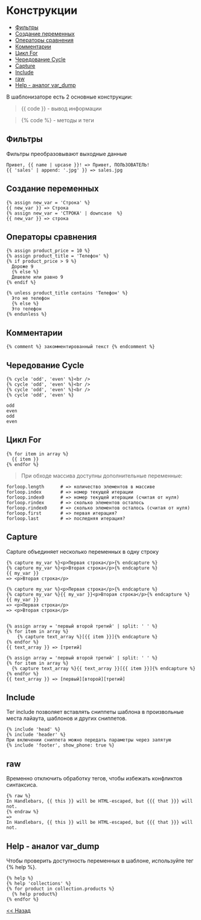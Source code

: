 # Конструкции

* [Фильтры](https://github.com/liquid-hub/insales-liquid-examples/blob/master/stage0.md#Фильтры)
* [Создание переменных](https://github.com/liquid-hub/insales-liquid-examples/blob/master/stage0.md#Создание-переменных)
* [Операторы сравнения](https://github.com/liquid-hub/insales-liquid-examples/blob/master/stage0.md#Операторы-сравнения)
* [Комментарии](https://github.com/liquid-hub/insales-liquid-examples/blob/master/stage0.md#Комментарии)
* [Цикл For](https://github.com/liquid-hub/insales-liquid-examples/blob/master/stage0.md#Цикл-for)
* [Чередование Cycle](https://github.com/liquid-hub/insales-liquid-examples/blob/master/stage0.md#Чередование-cycle)
* [Capture](https://github.com/liquid-hub/insales-liquid-examples/blob/master/stage0.md#capture)
* [Include](https://github.com/liquid-hub/insales-liquid-examples/blob/master/stage0.md#include)
* [raw](https://github.com/liquid-hub/insales-liquid-examples/blob/master/stage0.md#raw)
* [Help - аналог var_dump](https://github.com/liquid-hub/insales-liquid-examples/blob/master/stage0.md#help---аналог-var_dump)

В шаблонизаторе есть 2 основные конструкции:

> {{ code }} - вывод информации

> {% code %} - методы и теги

## Фильтры

Фильтры преобразовывают выходные данные

```twig
Привет, {{ name | upcase }}! => Привет, ПОЛЬЗОВАТЕЛЬ!
{{ 'sales' | append: '.jpg' }} => sales.jpg
```

## Создание переменных

```twig
{% assign new_var = 'Строка' %}
{{ new_var }} => Строка
{% assign new_var = 'СТРОКА' | downcase  %}
{{ new_var }} => строка
```

## Операторы сравнения

```twig
{% assign product_price = 10 %}
{% assign product_title = 'Телефон' %}
{% if product_price > 9 %}
  Дороже 9
  {% else %}
  Дешевле или равно 9
{% endif %}

{% unless product_title contains 'Телефон' %}
  Это не телефон
  {% else %}
  Это телефон  
{% endunless %}
```

## Комментарии

```twig
{% comment %} закомментированный текст {% endcomment %}
```

## Чередование Cycle

```twig
{% cycle 'odd', 'even' %}<br />
{% cycle 'odd', 'even' %}<br />
{% cycle 'odd', 'even' %}<br />
{% cycle 'odd', 'even' %}

odd
even
odd
even
```

## Цикл For

```twig
{% for item in array %}
  {{ item }}
{% endfor %}
```
> При обходе массива доступны дополнительные переменные:

```
forloop.length      # => количество элементов в массиве
forloop.index       # => номер текущей итерации
forloop.index0      # => номер текущей итерации (считая от нуля)
forloop.rindex      # => сколько элементов осталось
forloop.rindex0     # => сколько элементов осталось (считая от нуля)
forloop.first       # => первая итерация?
forloop.last        # => последняя итерация?
```

## Capture

Capture объединяет несколько переменных в одну строку

```
{% capture my_var %}<p>Первая строка</p>{% endcapture %}
{% capture my_var %}<p>Вторая строка</p>{% endcapture %}
{{ my_var }}
=> <p>Вторая строка</p>

{% capture my_var %}<p>Первая строка</p>{% endcapture %}
{% capture my_var %}{{ my_var }}<p>Вторая строка</p>{% endcapture %}
{{ my_var }}
=> <p>Первая строка</p>
=> <p>Вторая строка</p>


{% assign array = 'первый второй третий' | split: ' ' %}
{% for item in array %}
    {% capture text_array %}[{{ item }}]{% endcapture %}
{% endfor %}
{{ text_array }} => [третий]

{% assign array = 'первый второй третий' | split: ' ' %}
{% for item in array %}
  {% capture text_array %}{{ text_array }}[{{ item }}]{% endcapture %}
{% endfor %}
{{ text_array }} => [первый][второй][третий]
```

## Include
Тег include позволяет вставлять сниппеты шаблона в произвольные места лайаута, шаблонов и других сниппетов.

```twig
{% include 'head' %}
{% include 'header' %}
При включении сниппета можно передать параметры через запятую
{% include 'footer', show_phone: true %}
```

## raw

Временно отключить обработку тегов, чтобы избежать конфликтов синтаксиса.

```
{% raw %}
In Handlebars, {{ this }} will be HTML-escaped, but {{{ that }}} will not.
{% endraw %}
=>
In Handlebars, {{ this }} will be HTML-escaped, but {{{ that }}} will not.
```

## Help - аналог var_dump

Чтобы проверить доступность переменных в шаблоне, используйте тег {% help %}.

```twig
{% help %}
{% help 'collections' %}
{% for product in collection.products %}
  {% help product%}
{% endfor %}
```

[<< Назад](https://github.com/liquid-hub/insales-liquid-examples/blob/master/readme.md)
